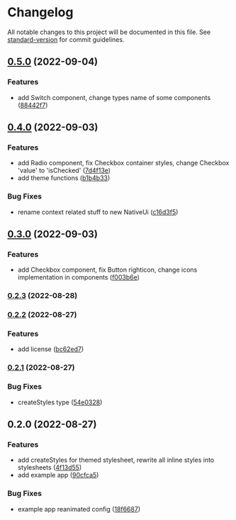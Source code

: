 # Changelog

All notable changes to this project will be documented in this file. See [standard-version](https://github.com/conventional-changelog/standard-version) for commit guidelines.

## [0.5.0](https://github.com/softaware-io/native-ui/compare/v0.4.0...v0.5.0) (2022-09-04)


### Features

* add Switch component, change types name of some components ([88442f7](https://github.com/softaware-io/native-ui/commit/88442f736ad6dfcd0ecf78c4d5757524aaec4a5d))

## [0.4.0](https://github.com/softaware-io/native-ui/compare/v0.3.0...v0.4.0) (2022-09-03)


### Features

* add Radio component, fix Checkbox container styles, change Checkbox 'value' to 'isChecked' ([7d4f13e](https://github.com/softaware-io/native-ui/commit/7d4f13e40e80493a0333fdcf48f174557491c91c))
* add theme functions ([b1b4b33](https://github.com/softaware-io/native-ui/commit/b1b4b3377655073db49ea477a54c782833449779))


### Bug Fixes

* rename context related stuff to new NativeUi ([c16d3f5](https://github.com/softaware-io/native-ui/commit/c16d3f56f59504c7abe81ac66b7e53640e611928))

## [0.3.0](https://github.com/softaware-io/native-ui/compare/v0.2.3...v0.3.0) (2022-09-03)


### Features

* add Checkbox component, fix Button righticon, change icons implementation in components ([f003b6e](https://github.com/softaware-io/native-ui/commit/f003b6eb79921ec07d9293bab258e7aac11190bd))

### [0.2.3](https://github.com/softaware-io/native-ui/compare/v0.2.2...v0.2.3) (2022-08-28)

### [0.2.2](https://gitlab.com/softaware-io/packages/native-ui/compare/v0.2.1...v0.2.2) (2022-08-27)


### Features

* add license ([bc62ed7](https://gitlab.com/softaware-io/packages/native-ui/commit/bc62ed779511e5cc877b3abf6bd39f7e4c782d5a))

### [0.2.1](https://gitlab.com/softaware-io/packages/native-ui/compare/v0.2.0...v0.2.1) (2022-08-27)


### Bug Fixes

* createStyles type ([54e0328](https://gitlab.com/softaware-io/packages/native-ui/commit/54e032889770ff99bf4b2d7127e4f9a6bbbc339c))

## 0.2.0 (2022-08-27)


### Features

* add createStyles for themed stylesheet, rewrite all inline styles into stylesheets ([4f13d55](https://gitlab.com/softaware-io/packages/native-ui/commit/4f13d55abddcf1e2adb62403f857a0dca3f95d20))
* add example app ([90cfca5](https://gitlab.com/softaware-io/packages/native-ui/commit/90cfca525608f55e8f6bc3074b69e8e28d4544c8))


### Bug Fixes

* example app reanimated config ([18f6687](https://gitlab.com/softaware-io/packages/native-ui/commit/18f6687424070f86b559153a70c0843f6e429c1b))
